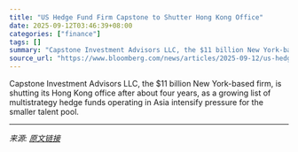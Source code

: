```yaml
---
title: "US Hedge Fund Firm Capstone to Shutter Hong Kong Office"
date: 2025-09-12T03:46:39+08:00
categories: ["finance"]
tags: []
summary: "Capstone Investment Advisors LLC, the $11 billion New York-based firm, is shutting its Hong Kong office after about four years, as a growing list of multistrategy hedge funds operating in Asia intensi"
source_url: "https://www.bloomberg.com/news/articles/2025-09-12/us-hedge-fund-firm-capstone-to-shutter-hong-kong-office"
---
```


Capstone Investment Advisors LLC, the $11 billion New York-based firm, is shutting its Hong Kong office after about four years, as a growing list of multistrategy hedge funds operating in Asia intensify pressure for the smaller talent pool.

---

*来源: [原文链接](https://www.bloomberg.com/news/articles/2025-09-12/us-hedge-fund-firm-capstone-to-shutter-hong-kong-office)*
